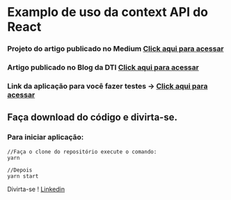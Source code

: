 # Examplo de uso da context API do React

### Projeto do artigo publicado no Medium [Click aqui para acessar](https://medium.com/@devluispereira/react-context-api-typescript-507eec884549)
###  Artigo publicado no Blog da DTI [Click aqui para acessar](https://www.dtidigital.com.br/blog/context-api-como-usar-de-forma-simples-e-facil/)

### Link da aplicação para você fazer testes -> [Click aqui para acessar](https://optimistic-jackson-5fa678.netlify.app/)

## Faça download do código e divirta-se.

### Para iniciar aplicação:

    //Faça o clone do repositório execute o comando:
    yarn

    //Depois
    yarn start

Divirta-se !
[Linkedin](https://www.linkedin.com/in/devluispereira/)
